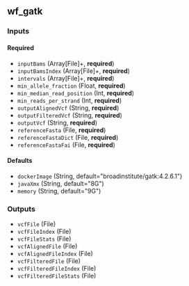 
## wf_gatk

### Inputs

#### Required

  * `inputBams` (Array[File]+, **required**)
  * `inputBamsIndex` (Array[File]+, **required**)
  * `intervals` (Array[File]+, **required**)
  * `min_allele_fraction` (Float, **required**)
  * `min_median_read_position` (Int, **required**)
  * `min_reads_per_strand` (Int, **required**)
  * `outputAlignedVcf` (String, **required**)
  * `outputFilteredVcf` (String, **required**)
  * `outputVcf` (String, **required**)
  * `referenceFasta` (File, **required**)
  * `referenceFastaDict` (File, **required**)
  * `referenceFastaFai` (File, **required**)

#### Defaults

  * `dockerImage` (String, default="broadinstitute/gatk:4.2.6.1")
  * `javaXmx` (String, default="8G")
  * `memory` (String, default="9G")

### Outputs

  * `vcfFile` (File)
  * `vcfFileIndex` (File)
  * `vcfFileStats` (File)
  * `vcfAlignedFile` (File)
  * `vcfAlignedFileIndex` (File)
  * `vcfFilteredFile` (File)
  * `vcfFilteredFileIndex` (File)
  * `vcfFilteredFileStats` (File)
